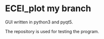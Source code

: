 # ECEI_plot my branch

GUI written in python3 and pyqt5.

The repository is used for testing the program. 
